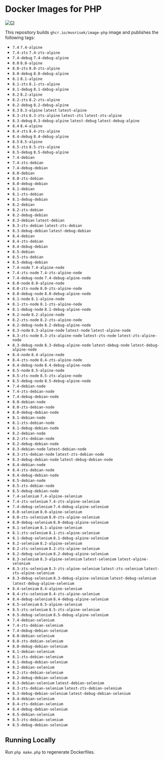 # Docker Images for PHP

[![CI](https://github.com/mvorisek/image-php/actions/workflows/ci.yml/badge.svg?branch=master)](https://github.com/mvorisek/image-php/actions?query=branch:master)

This repository builds `ghcr.io/mvorisek/image-php` image and publishes the following tags:

- `7.4` `7.4-alpine`
- `7.4-zts` `7.4-zts-alpine`
- `7.4-debug` `7.4-debug-alpine`
- `8.0` `8.0-alpine`
- `8.0-zts` `8.0-zts-alpine`
- `8.0-debug` `8.0-debug-alpine`
- `8.1` `8.1-alpine`
- `8.1-zts` `8.1-zts-alpine`
- `8.1-debug` `8.1-debug-alpine`
- `8.2` `8.2-alpine`
- `8.2-zts` `8.2-zts-alpine`
- `8.2-debug` `8.2-debug-alpine`
- `8.3` `8.3-alpine` `latest` `latest-alpine`
- `8.3-zts` `8.3-zts-alpine` `latest-zts` `latest-zts-alpine`
- `8.3-debug` `8.3-debug-alpine` `latest-debug` `latest-debug-alpine`
- `8.4` `8.4-alpine`
- `8.4-zts` `8.4-zts-alpine`
- `8.4-debug` `8.4-debug-alpine`
- `8.5` `8.5-alpine`
- `8.5-zts` `8.5-zts-alpine`
- `8.5-debug` `8.5-debug-alpine`
- `7.4-debian`
- `7.4-zts-debian`
- `7.4-debug-debian`
- `8.0-debian`
- `8.0-zts-debian`
- `8.0-debug-debian`
- `8.1-debian`
- `8.1-zts-debian`
- `8.1-debug-debian`
- `8.2-debian`
- `8.2-zts-debian`
- `8.2-debug-debian`
- `8.3-debian` `latest-debian`
- `8.3-zts-debian` `latest-zts-debian`
- `8.3-debug-debian` `latest-debug-debian`
- `8.4-debian`
- `8.4-zts-debian`
- `8.4-debug-debian`
- `8.5-debian`
- `8.5-zts-debian`
- `8.5-debug-debian`
- `7.4-node` `7.4-alpine-node`
- `7.4-zts-node` `7.4-zts-alpine-node`
- `7.4-debug-node` `7.4-debug-alpine-node`
- `8.0-node` `8.0-alpine-node`
- `8.0-zts-node` `8.0-zts-alpine-node`
- `8.0-debug-node` `8.0-debug-alpine-node`
- `8.1-node` `8.1-alpine-node`
- `8.1-zts-node` `8.1-zts-alpine-node`
- `8.1-debug-node` `8.1-debug-alpine-node`
- `8.2-node` `8.2-alpine-node`
- `8.2-zts-node` `8.2-zts-alpine-node`
- `8.2-debug-node` `8.2-debug-alpine-node`
- `8.3-node` `8.3-alpine-node` `latest-node` `latest-alpine-node`
- `8.3-zts-node` `8.3-zts-alpine-node` `latest-zts-node` `latest-zts-alpine-node`
- `8.3-debug-node` `8.3-debug-alpine-node` `latest-debug-node` `latest-debug-alpine-node`
- `8.4-node` `8.4-alpine-node`
- `8.4-zts-node` `8.4-zts-alpine-node`
- `8.4-debug-node` `8.4-debug-alpine-node`
- `8.5-node` `8.5-alpine-node`
- `8.5-zts-node` `8.5-zts-alpine-node`
- `8.5-debug-node` `8.5-debug-alpine-node`
- `7.4-debian-node`
- `7.4-zts-debian-node`
- `7.4-debug-debian-node`
- `8.0-debian-node`
- `8.0-zts-debian-node`
- `8.0-debug-debian-node`
- `8.1-debian-node`
- `8.1-zts-debian-node`
- `8.1-debug-debian-node`
- `8.2-debian-node`
- `8.2-zts-debian-node`
- `8.2-debug-debian-node`
- `8.3-debian-node` `latest-debian-node`
- `8.3-zts-debian-node` `latest-zts-debian-node`
- `8.3-debug-debian-node` `latest-debug-debian-node`
- `8.4-debian-node`
- `8.4-zts-debian-node`
- `8.4-debug-debian-node`
- `8.5-debian-node`
- `8.5-zts-debian-node`
- `8.5-debug-debian-node`
- `7.4-selenium` `7.4-alpine-selenium`
- `7.4-zts-selenium` `7.4-zts-alpine-selenium`
- `7.4-debug-selenium` `7.4-debug-alpine-selenium`
- `8.0-selenium` `8.0-alpine-selenium`
- `8.0-zts-selenium` `8.0-zts-alpine-selenium`
- `8.0-debug-selenium` `8.0-debug-alpine-selenium`
- `8.1-selenium` `8.1-alpine-selenium`
- `8.1-zts-selenium` `8.1-zts-alpine-selenium`
- `8.1-debug-selenium` `8.1-debug-alpine-selenium`
- `8.2-selenium` `8.2-alpine-selenium`
- `8.2-zts-selenium` `8.2-zts-alpine-selenium`
- `8.2-debug-selenium` `8.2-debug-alpine-selenium`
- `8.3-selenium` `8.3-alpine-selenium` `latest-selenium` `latest-alpine-selenium`
- `8.3-zts-selenium` `8.3-zts-alpine-selenium` `latest-zts-selenium` `latest-zts-alpine-selenium`
- `8.3-debug-selenium` `8.3-debug-alpine-selenium` `latest-debug-selenium` `latest-debug-alpine-selenium`
- `8.4-selenium` `8.4-alpine-selenium`
- `8.4-zts-selenium` `8.4-zts-alpine-selenium`
- `8.4-debug-selenium` `8.4-debug-alpine-selenium`
- `8.5-selenium` `8.5-alpine-selenium`
- `8.5-zts-selenium` `8.5-zts-alpine-selenium`
- `8.5-debug-selenium` `8.5-debug-alpine-selenium`
- `7.4-debian-selenium`
- `7.4-zts-debian-selenium`
- `7.4-debug-debian-selenium`
- `8.0-debian-selenium`
- `8.0-zts-debian-selenium`
- `8.0-debug-debian-selenium`
- `8.1-debian-selenium`
- `8.1-zts-debian-selenium`
- `8.1-debug-debian-selenium`
- `8.2-debian-selenium`
- `8.2-zts-debian-selenium`
- `8.2-debug-debian-selenium`
- `8.3-debian-selenium` `latest-debian-selenium`
- `8.3-zts-debian-selenium` `latest-zts-debian-selenium`
- `8.3-debug-debian-selenium` `latest-debug-debian-selenium`
- `8.4-debian-selenium`
- `8.4-zts-debian-selenium`
- `8.4-debug-debian-selenium`
- `8.5-debian-selenium`
- `8.5-zts-debian-selenium`
- `8.5-debug-debian-selenium`

## Running Locally

Run `php make.php` to regenerate Dockerfiles.
